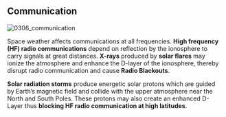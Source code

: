 ## Communication

![0306_communication](./static/0306_communication.png)

Space weather affects communications at all frequencies. **High frequency (HF) radio communications** depend on reflection by the ionosphere to carry signals at great distances. **X-rays** produced by **solar flares** may ionize the atmosphere and enhance the D-layer of the ionosphere, thereby disrupt radio communication and cause **Radio Blackouts**.

**Solar radiation storms** produce energetic solar protons which are guided by Earth’s magnetic field and collide with the upper atmosphere near the North and South Poles. These protons may also create an enhanced D-Layer thus **blocking HF radio communication at high latitudes**. 
